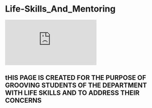 # Life-Skills_And_Mentoring 

![DEPARTMENT OF MECHATRONICS ENGINEERING](https://www.cuchd.in/engineering/be-mechatronics.php)

## tHIS PAGE IS CREATED FOR THE PURPOSE OF GROOVING STUDENTS OF THE DEPARTMENT WITH LIFE SKILLS AND TO ADDRESS THEIR CONCERNS
